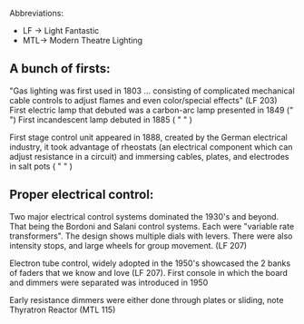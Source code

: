 Abbreviations:
- LF -> Light Fantastic
- MTL-> Modern Theatre Lighting
## A bunch of firsts:
"Gas lighting was first used in 1803 ... consisting of complicated mechanical cable controls to adjust flames and even color/special effects" (LF 203)
First electric lamp that debuted was a carbon-arc lamp presented in 1849 (" ")
First incandescent lamp debuted in 1885 ( " " )

First stage control unit appeared in 1888, created by the German electrical industry, it took advantage of rheostats (an electrical component which can adjust resistance in a circuit) and immersing cables, plates, and electrodes in salt pots ( " " )

## Proper electrical control:
Two major electrical control systems dominated the 1930's and beyond. That being the Bordoni and Salani control systems. Each were "variable rate transformers". The design shows multiple dials with levers. There were also intensity stops, and large wheels for group movement. (LF 207)

Electron tube control, widely adopted in the 1950's showcased the 2 banks of faders that we know and love (LF 207). First console in which the board and dimmers were separated was introduced in 1950

Early resistance dimmers were either done through plates or sliding, note Thyratron Reactor (MTL 115)